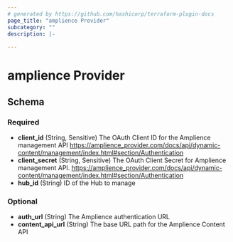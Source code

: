 ```yaml
---
# generated by https://github.com/hashicorp/terraform-plugin-docs
page_title: "amplience Provider"
subcategory: ""
description: |-
  
---
```


# amplience Provider





<!-- schema generated by tfplugindocs -->
## Schema

### Required

- **client_id** (String, Sensitive) The OAuth Client ID for the Amplience management API https://amplience_provider.com/docs/api/dynamic-content/management/index.html#section/Authentication
- **client_secret** (String, Sensitive) The OAuth Client Secret for Amplience management API. https://amplience_provider.com/docs/api/dynamic-content/management/index.html#section/Authentication
- **hub_id** (String) ID of the Hub to manage

### Optional

- **auth_url** (String) The Amplience authentication URL
- **content_api_url** (String) The base URL path for the Amplience Content API
